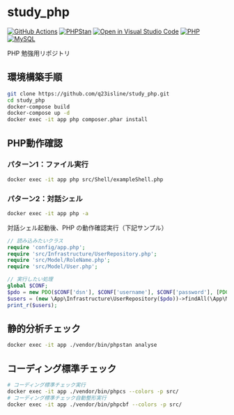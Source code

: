 # study_php

[![GitHub Actions](https://github.com/q23isline/study_php/actions/workflows/ci.yml/badge.svg)](https://github.com/q23isline/study_php/actions/workflows/ci.yml)
[![PHPStan](https://img.shields.io/badge/PHPStan-level%20max-brightgreen.svg)](https://github.com/phpstan/phpstan)
[![Open in Visual Studio Code](https://img.shields.io/static/v1?logo=visualstudiocode&label=&message=Open%20in%20Visual%20Studio%20Code&labelColor=555555&color=007acc&logoColor=007acc)](https://open.vscode.dev/q23isline/study_php)
[![PHP](https://img.shields.io/static/v1?logo=php&label=PHP&message=v8.1.6&labelColor=555555&color=777BB4&logoColor=777BB4)](https://www.php.net)
[![MySQL](https://img.shields.io/static/v1?logo=mysql&label=MySQL&message=v8.0&labelColor=555555&color=4479A1&logoColor=4479A1)](https://dev.mysql.com)

PHP 勉強用リポジトリ

## 環境構築手順

```bash
git clone https://github.com/q23isline/study_php.git
cd study_php
docker-compose build
docker-compose up -d
docker exec -it app php composer.phar install
```

## PHP動作確認

### パターン1：ファイル実行

```bash
docker exec -it app php src/Shell/exampleShell.php
```

### パターン2：対話シェル

```bash
docker exec -it app php -a
```

対話シェル起動後、PHP の動作確認実行（下記サンプル）

```php
// 読み込みたいクラス
require 'config/app.php';
require 'src/Infrastructure/UserRepository.php';
require 'src/Model/RoleName.php';
require 'src/Model/User.php';

// 実行したい処理
global $CONF;
$pdo = new PDO($CONF['dsn'], $CONF['username'], $CONF['password'], [PDO::ATTR_EMULATE_PREPARES => false]);
$users = (new \App\Infrastructure\UserRepository($pdo))->findAll(\App\Model\RoleName::from('general'), '鈴木');
print_r($users);
```

## 静的分析チェック

```bash
docker exec -it app ./vendor/bin/phpstan analyse
```

## コーディング標準チェック

```bash
# コーディング標準チェック実行
docker exec -it app ./vendor/bin/phpcs --colors -p src/
# コーディング標準チェック自動整形実行
docker exec -it app ./vendor/bin/phpcbf --colors -p src/
```
